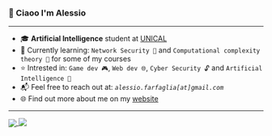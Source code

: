 ### 👋 Ciaoo I'm **Alessio**

---

- 🎓 **Artificial Intelligence** student at [UNICAL](https://www.unical.it/?lang=en)
- 🔎 Currently learning: `Network Security 🛜` and `Computational complexity theory 🤯` for some of my courses
- ⭐ Intrested in: `Game dev 🎮`, `Web dev 🌐`, `Cyber Security 🔓` and `Artificial Intelligence 🤖`
- 📬 Feel free to reach out at: *`alessio.farfaglia[at]gmail.com`*
- 🌐 Find out more about me on my [website](https://farfi55.github.io/)

---

<a href="#">
  <img align="center" src="https://github-readme-stats.vercel.app/api/top-langs/?username=Farfi55&theme=bear&hide_border=true&hide=ShaderLab,HLSL&layout=compact&langs_count=8" />
</a>
 <a href="#">
  <img align="top" src="https://github-readme-stats.vercel.app/api?username=Farfi55&show_icons=true&theme=bear&hide_border=true" />
</a>
